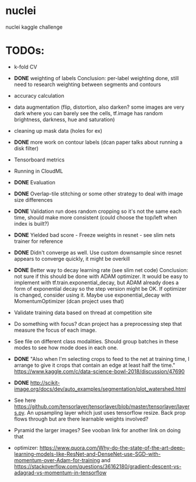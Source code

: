 # nuclei
nuclei kaggle challenge

# TODOs:

- k-fold CV

- **DONE** weighting of labels
  Conclusion: per-label weighting done, still need to research weighting between segments and contours

- accuracy calculation

- data augmentation (flip, distortion, also darken? some images are very dark where you can barely see the cells, tf.image has random brightness, darkness, hue and saturation)

- cleaning up mask data (holes for ex)

- **DONE** more work on contour labels (dcan paper talks about running a disk filter)

- Tensorboard metrics

- Running in CloudML

- **DONE** Evaluation

- **DONE** Overlap-tile stitching or some other strategy to deal with image size differences

- **DONE** Validation run does random cropping so it's not the same each time, should make more consistent (could choose the top/left when index is built?)

- **DONE** Yielded bad score - Freeze weights in resnet - see slim nets trainer for reference

- **DONE** Didn't converge as well. Use custom downsample since resnet appears to converge quickly, it might be overkill

- **DONE** Better way to decay learning rate (see slim net code) 
  Conclusion: not sure if this should be done with ADAM optimizer. It would be easy to implement with tf.train.exponential_decay, but ADAM already does a form of exponential decay so the step version might be OK. 
  If optimizer is changed, consider using it. Maybe use exponential_decay with MomentumOptimizer (dcan project uses that)

- Validate training data based on thread at competition site

- Do something with focus? dcan project has a preprocessing step that measure the focus of each image.

- See file on different class modalities. Should group batches in these modes to see how mode does in each one.

- **DONE** "Also when I'm selecting crops to feed to the net at training time, I arrange to give it crops that contain an 
edge at least half the time." https://www.kaggle.com/c/data-science-bowl-2018/discussion/47690

- **DONE** http://scikit-image.org/docs/dev/auto_examples/segmentation/plot_watershed.html

- See here https://github.com/tensorlayer/tensorlayer/blob/master/tensorlayer/layers.py. An upsampling layer which 
just uses tensorflow resize. Back prop flows through but are there learnable weights involved?

- Pyramid the larger images? See vooban link for another link on doing that

- optimizer: https://www.quora.com/Why-do-the-state-of-the-art-deep-learning-models-like-ResNet-and-DenseNet-use-SGD-with-momentum-over-Adam-for-training 
and https://stackoverflow.com/questions/36162180/gradient-descent-vs-adagrad-vs-momentum-in-tensorflow